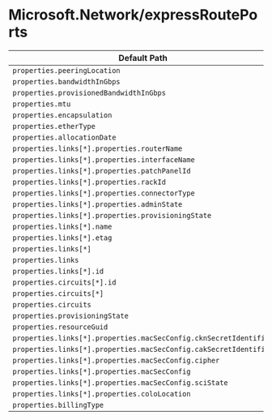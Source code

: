 # Microsoft.Network/expressRoutePorts

| Default Path | Alias |
|---|---|
| `properties.peeringLocation` | `Microsoft.Network/expressRoutePorts/peeringLocation` |
| `properties.bandwidthInGbps` | `Microsoft.Network/expressRoutePorts/bandwidthInGbps` |
| `properties.provisionedBandwidthInGbps` | `Microsoft.Network/expressRoutePorts/provisionedBandwidthInGbps` |
| `properties.mtu` | `Microsoft.Network/expressRoutePorts/mtu` |
| `properties.encapsulation` | `Microsoft.Network/expressRoutePorts/encapsulation` |
| `properties.etherType` | `Microsoft.Network/expressRoutePorts/etherType` |
| `properties.allocationDate` | `Microsoft.Network/expressRoutePorts/allocationDate` |
| `properties.links[*].properties.routerName` | `Microsoft.Network/expressRoutePorts/links[*].routerName` |
| `properties.links[*].properties.interfaceName` | `Microsoft.Network/expressRoutePorts/links[*].interfaceName` |
| `properties.links[*].properties.patchPanelId` | `Microsoft.Network/expressRoutePorts/links[*].patchPanelId` |
| `properties.links[*].properties.rackId` | `Microsoft.Network/expressRoutePorts/links[*].rackId` |
| `properties.links[*].properties.connectorType` | `Microsoft.Network/expressRoutePorts/links[*].connectorType` |
| `properties.links[*].properties.adminState` | `Microsoft.Network/expressRoutePorts/links[*].adminState` |
| `properties.links[*].properties.provisioningState` | `Microsoft.Network/expressRoutePorts/links[*].provisioningState` |
| `properties.links[*].name` | `Microsoft.Network/expressRoutePorts/links[*].name` |
| `properties.links[*].etag` | `Microsoft.Network/expressRoutePorts/links[*].etag` |
| `properties.links[*]` | `Microsoft.Network/expressRoutePorts/links[*]` |
| `properties.links` | `Microsoft.Network/expressRoutePorts/links` |
| `properties.links[*].id` | `Microsoft.Network/expressRoutePorts/links[*].id` |
| `properties.circuits[*].id` | `Microsoft.Network/expressRoutePorts/circuits[*].id` |
| `properties.circuits[*]` | `Microsoft.Network/expressRoutePorts/circuits[*]` |
| `properties.circuits` | `Microsoft.Network/expressRoutePorts/circuits` |
| `properties.provisioningState` | `Microsoft.Network/expressRoutePorts/provisioningState` |
| `properties.resourceGuid` | `Microsoft.Network/expressRoutePorts/resourceGuid` |
| `properties.links[*].properties.macSecConfig.cknSecretIdentifier` | `Microsoft.Network/expressRoutePorts/links[*].macSecConfig.cknSecretIdentifier` |
| `properties.links[*].properties.macSecConfig.cakSecretIdentifier` | `Microsoft.Network/expressRoutePorts/links[*].macSecConfig.cakSecretIdentifier` |
| `properties.links[*].properties.macSecConfig.cipher` | `Microsoft.Network/expressRoutePorts/links[*].macSecConfig.cipher` |
| `properties.links[*].properties.macSecConfig` | `Microsoft.Network/expressRoutePorts/links[*].macSecConfig` |
| `properties.links[*].properties.macSecConfig.sciState` | `Microsoft.Network/ExpressRoutePorts/links[*].macSecConfig.sciState` |
| `properties.links[*].properties.coloLocation` | `Microsoft.Network/ExpressRoutePorts/links[*].coloLocation` |
| `properties.billingType` | `Microsoft.Network/ExpressRoutePorts/billingType` |

